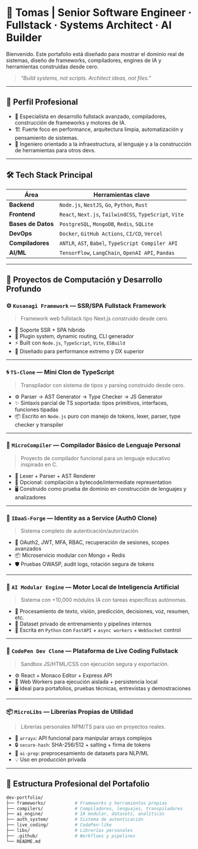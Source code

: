 # 🧠 Tomas | Senior Software Engineer · Fullstack · Systems Architect · AI Builder

Bienvenido. Este portafolio está diseñado para mostrar el dominio real de sistemas, diseño de frameworks, compiladores, engines de IA y herramientas construidas desde cero.

> *"Build systems, not scripts. Architect ideas, not files."*

---

## 🧭 Perfil Profesional

- 🧠 Especialista en desarrollo fullstack avanzado, compiladores, construcción de frameworks y motores de IA.
- 🏗️ Fuerte foco en performance, arquitectura limpia, automatización y pensamiento de sistemas.
- 🧬 Ingeniero orientado a la infraestructura, al lenguaje y a la construcción de herramientas para otros devs.

---

## 🛠️ Tech Stack Principal

| Área                | Herramientas clave                                     |
|---------------------|--------------------------------------------------------|
| **Backend**         | `Node.js`, `NestJS`, `Go`, `Python`, `Rust`           |
| **Frontend**        | `React`, `Next.js`, `TailwindCSS`, `TypeScript`, `Vite`|
| **Bases de Datos**  | `PostgreSQL`, `MongoDB`, `Redis`, `SQLite`            |
| **DevOps**          | `Docker`, `GitHub Actions`, `CI/CD`, `Vercel`         |
| **Compiladores**    | `ANTLR`, `AST`, `Babel`, `TypeScript Compiler API`    |
| **AI/ML**           | `TensorFlow`, `LangChain`, `OpenAI API`, `Pandas`     |

---

## 🚀 Proyectos de Computación y Desarrollo Profundo

### ⚙️ `Kusanagi Framework` — SSR/SPA Fullstack Framework
> Framework web fullstack tipo Next.js construido desde cero.

- 🔧 Soporte SSR + SPA híbrido
- 🧩 Plugin system, dynamic routing, CLI generador
- ⚡️ Built con `Node.js`, `TypeScript`, `Vite`, `ESBuild`
- 🎯 Diseñado para performance extremo y DX superior

---

### 🌀 `TS-Clone` — Mini Clon de TypeScript
> Transpilador con sistema de tipos y parsing construido desde cero.

- ⚙️ Parser → AST Generator → Type Checker → JS Generator
- ✨ Sintaxis parcial de TS soportada: tipos primitivos, interfaces, funciones tipadas
- 📦 Escrito en `Node.js` puro con manejo de tokens, lexer, parser, type checker y transpiler

---

### 🔨 `MicroCompiler` — Compilador Básico de Lenguaje Personal
> Proyecto de compilador funcional para un lenguaje educativo inspirado en C.

- 🔣 Lexer + Parser + AST Renderer
- 🧠 Opcional: compilación a bytecode/intermediate representation
- 🖥️ Construido como prueba de dominio en construcción de lenguajes y analizadores

---

### 🔐 `IDaaS-Forge` — Identity as a Service (Auth0 Clone)
> Sistema completo de autenticación/autorización.

- 🧩 OAuth2, JWT, MFA, RBAC, recuperación de sesiones, scopes avanzados
- 📦 Microservicio modular con Mongo + Redis
- 🛡️ Pruebas OWASP, audit logs, rotación segura de tokens

---

### 🧠 `AI Modular Engine` — Motor Local de Inteligencia Artificial
> Sistema con +10,000 módulos IA con tareas específicas autónomas.

- 🤖 Procesamiento de texto, visión, predicción, decisiones, voz, resumen, etc.
- 💾 Dataset privado de entrenamiento y pipelines internos
- 🔧 Escrita en `Python` con `FastAPI` + `async workers` + `WebSocket` control

---

### 🧪 `CodePen Dev Clone` — Plataforma de Live Coding Fullstack
> Sandbox JS/HTML/CSS con ejecución segura y exportación.

- ⚙️ React + Monaco Editor + Express API
- 🔐 Web Workers para ejecución aislada + persistencia local
- 🖥️ Ideal para portafolios, pruebas técnicas, entrevistas y demostraciones

---

### 📦 `MicroLibs` — Librerías Propias de Utilidad
> Librerías personales NPM/TS para uso en proyectos reales.

- 🧠 `arrayx`: API funcional para manipular arrays complejos
- 🔒 `secure-hash`: SHA-256/512 + salting + firma de tokens
- 🧠 `ai-prep`: preprocesamiento de datasets para NLP/ML
- 💡 Uso en producción privada

---

## 📂 Estructura Profesional del Portafolio

```bash
dev-portfolio/
├── frameworks/           # Frameworks y herramientas propias
├── compilers/            # Compiladores, lenguajes, transpiladores
├── ai_engine/            # IA modular, datasets, analíticas
├── auth_system/          # Sistema de autenticación
├── live_coding/          # CodePen-like
├── libs/                 # Librerías personales
├── .github/              # Workflows y pipelines
└── README.md
